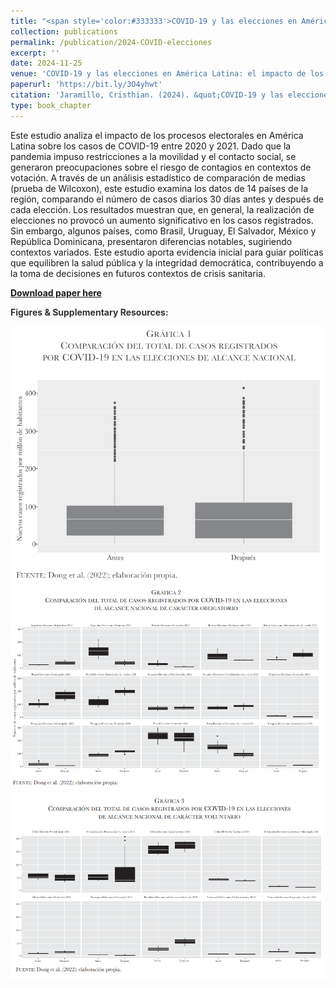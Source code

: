 ```yaml
---
title: "<span style='color:#333333'>COVID-19 y las elecciones en América Latina: el impacto de los procesos electorales en el número de casos registrados</span>"
collection: publications
permalink: /publication/2024-COVID-elecciones
excerpt: ''
date: 2024-11-25
venue: 'COVID-19 y las elecciones en América Latina: el impacto de los procesos electorales en el número de casos registrados'
paperurl: 'https://bit.ly/3O4yhwt'
citation: 'Jaramillo, Cristhian. (2024). &quot;COVID-19 y las elecciones en América Latina: el impacto de los procesos electorales en el número de casos registrados.&quot; In: <i>La capacidad de resiliencia de las democracias: elecciones y política en contexto de pandemia</i> edited by Flavia Freidenberg. México City: UNAM.'
type: book_chapter
---
```


Este estudio analiza el impacto de los procesos electorales en América Latina sobre los casos de COVID-19 entre 2020 y 2021. Dado que la pandemia impuso restricciones a la movilidad y el contacto social, se generaron preocupaciones sobre el riesgo de contagios en contextos de votación. A través de un análisis estadístico de comparación de medias (prueba de Wilcoxon), este estudio examina los datos de 14 países de la región, comparando el número de casos diarios 30 días antes y después de cada elección. Los resultados muestran que, en general, la realización de elecciones no provocó un aumento significativo en los casos registrados. Sin embargo, algunos países, como Brasil, Uruguay, El Salvador, México y República Dominicana, presentaron diferencias notables, sugiriendo contextos variados. Este estudio aporta evidencia inicial para guiar políticas que equilibren la salud pública y la integridad democrática, contribuyendo a la toma de decisiones en futuros contextos de crisis sanitaria.

[**Download paper here**](https://www.researchgate.net/publication/385661508_COVID-19_y_las_elecciones_en_America_Latina_el_impacto_de_los_procesos_electorales_en_el_numero_de_casos_registrados)

**<span style='color:#333333'>Figures & Supplementary Resources:</span>**

<img src="/images/covid_1.png"/>

<img src="/images/covid_2.png"/>

<img src="/images/covid_3.png"/>
